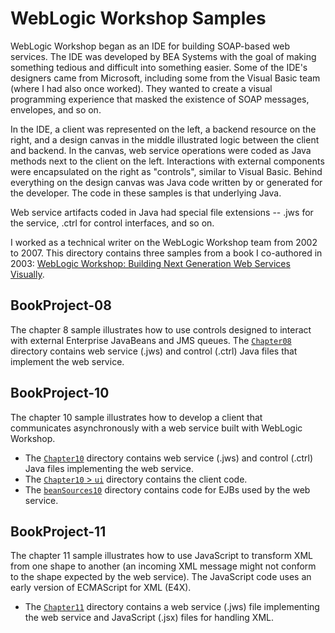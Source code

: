 # WebLogic Workshop Samples

WebLogic Workshop began as an IDE for building SOAP-based web services. The IDE was developed by BEA Systems with the goal of making something tedious and difficult into something easier. Some of the IDE's designers came from Microsoft, including some from the Visual Basic team  (where I had also once worked). They wanted to create a visual programming experience that masked the existence of SOAP messages, envelopes, and so on.

In the IDE, a client was represented on the left, a backend resource on the right, and a design canvas in the middle illustrated logic between the client and backend. In the canvas, web service operations were coded as Java methods next to the client on the left. Interactions with external components were encapsulated on the right as "controls", similar to Visual Basic. Behind everything on the design canvas was Java code written by or generated for the developer. The code in these samples is that underlying Java.

Web service artifacts coded in Java had special file extensions -- .jws for the service, .ctrl for control interfaces, and so on.

I worked as a technical writer on the WebLogic Workshop team from 2002 to 2007. This directory contains three samples from a book I co-authored in 2003: [WebLogic Workshop: Building Next Generation Web Services Visually](https://www.amazon.com/BEA-WebLogic-Workshop-Building-Generation/dp/076451797X/ref=tmm_pap_swatch_0?_encoding=UTF8&qid=1536104874&sr=).

## BookProject-08

The chapter 8 sample illustrates how to use controls designed to interact with external Enterprise JavaBeans and JMS queues. The [`Chapter08`](BookProject-08/Chapter08) directory contains web service (.jws) and control (.ctrl) Java files that implement the web service.

## BookProject-10

The chapter 10 sample illustrates how to develop a client that communicates asynchronously with a web service built with WebLogic Workshop. 

- The [`Chapter10`](BookProject-10/Chapter10) directory contains web service (.jws) and control (.ctrl) Java files implementing the web service. 
- The [`Chapter10` > `ui`](BookProject-10/Chapter10/ui) directory contains the client code.
- The [`beanSources10`](BookProject-10/beanSources10) directory contains code for EJBs used by the web service.

## BookProject-11

The chapter 11 sample illustrates how to use JavaScript to transform XML from one shape to another (an incoming XML message might not conform to the shape expected by the web service). The JavaScript code uses an early version of ECMAScript for XML (E4X).

- The [`Chapter11`](BookProject-11/Chapter11) directory contains a web service (.jws) file implementing the web service and JavaScript (.jsx) files for handling XML. 

